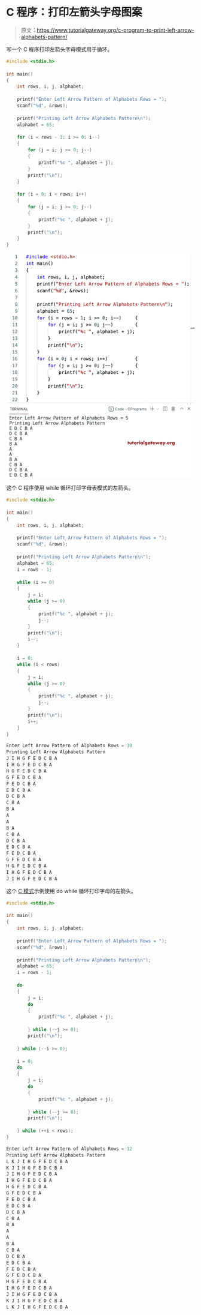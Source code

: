 # C 程序：打印左箭头字母图案

> 原文：<https://www.tutorialgateway.org/c-program-to-print-left-arrow-alphabets-pattern/>

写一个 C 程序打印左箭头字母模式用于循环。

```c
#include <stdio.h>

int main()
{
	int rows, i, j, alphabet;

	printf("Enter Left Arrow Pattern of Alphabets Rows = ");
	scanf("%d", &rows);

	printf("Printing Left Arrow Alphabets Pattern\n");
	alphabet = 65;

	for (i = rows - 1; i >= 0; i--)
	{
		for (j = i; j >= 0; j--)
		{
			printf("%c ", alphabet + j);
		}
		printf("\n");
	}

	for (i = 0; i < rows; i++)
	{
		for (j = i; j >= 0; j--)
		{
			printf("%c ", alphabet + j);
		}
		printf("\n");
	}
}
```

![C Program to Print Left Arrow Alphabets Pattern](img/d01789041be2cbbb9c1c25f0e540ceab.png)

这个 C 程序使用 while 循环打印字母表模式的左箭头。

```c
#include <stdio.h>

int main()
{
	int rows, i, j, alphabet;

	printf("Enter Left Arrow Pattern of Alphabets Rows = ");
	scanf("%d", &rows);

	printf("Printing Left Arrow Alphabets Pattern\n");
	alphabet = 65;
	i = rows - 1;

	while (i >= 0)
	{
		j = i;
		while (j >= 0)
		{
			printf("%c ", alphabet + j);
			j--;
		}
		printf("\n");
		i--;
	}

	i = 0;
	while (i < rows)
	{
		j = i;
		while (j >= 0)
		{
			printf("%c ", alphabet + j);
			j--;
		}
		printf("\n");
		i++;
	}
}
```

```c
Enter Left Arrow Pattern of Alphabets Rows = 10
Printing Left Arrow Alphabets Pattern
J I H G F E D C B A 
I H G F E D C B A 
H G F E D C B A 
G F E D C B A 
F E D C B A 
E D C B A 
D C B A 
C B A 
B A 
A 
A 
B A 
C B A 
D C B A 
E D C B A 
F E D C B A 
G F E D C B A 
H G F E D C B A 
I H G F E D C B A 
J I H G F E D C B A 
```

这个 [C 模式](https://www.tutorialgateway.org/c-programming-examples/)示例使用 do while 循环打印字母的左箭头。

```c
#include <stdio.h>

int main()
{
	int rows, i, j, alphabet;

	printf("Enter Left Arrow Pattern of Alphabets Rows = ");
	scanf("%d", &rows);

	printf("Printing Left Arrow Alphabets Pattern\n");
	alphabet = 65;
	i = rows - 1;

	do
	{
		j = i;
		do
		{
			printf("%c ", alphabet + j);

		} while (--j >= 0);
		printf("\n");

	} while (--i >= 0);

	i = 0;
	do
	{
		j = i;
		do
		{
			printf("%c ", alphabet + j);

		} while (--j >= 0);
		printf("\n");

	} while (++i < rows);
}
```

```c
Enter Left Arrow Pattern of Alphabets Rows = 12
Printing Left Arrow Alphabets Pattern
L K J I H G F E D C B A 
K J I H G F E D C B A 
J I H G F E D C B A 
I H G F E D C B A 
H G F E D C B A 
G F E D C B A 
F E D C B A 
E D C B A 
D C B A 
C B A 
B A 
A 
A 
B A 
C B A 
D C B A 
E D C B A 
F E D C B A 
G F E D C B A 
H G F E D C B A 
I H G F E D C B A 
J I H G F E D C B A 
K J I H G F E D C B A 
L K J I H G F E D C B A
```